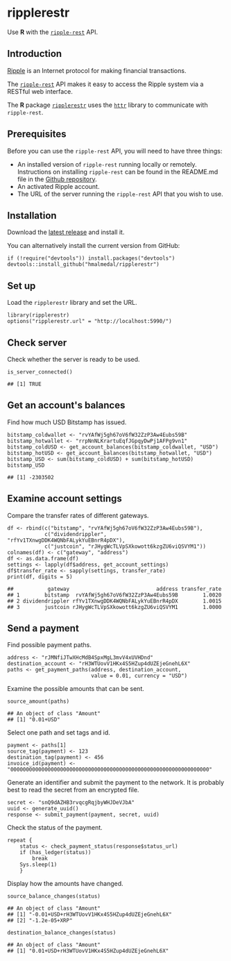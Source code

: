 ripplerestr
===========

Use **R** with the [`ripple-rest`](https://dev.ripple.com/) API.

Introduction
------------

[Ripple](https://ripple.com/) is an Internet protocol for making
financial transactions.

The [`ripple-rest`](https://dev.ripple.com/) API makes it easy to access
the Ripple system via a RESTful web interface.

The **R** package
[`ripplerestr`](https://github.com/hmalmedal/ripplerestr) uses the
[`httr`](https://github.com/hadley/httr) library to communicate with
`ripple-rest`.

Prerequisites
-------------

Before you can use the `ripple-rest` API, you will need to have three
things:

-   An installed version of `ripple-rest` running locally or remotely.
    Instructions on installing `ripple-rest` can be found in the
    README.md file in the [Github
    repository](https://github.com/ripple/ripple-rest).
-   An activated Ripple account.
-   The URL of the server running the `ripple-rest` API that you wish to
    use.

Installation
------------

Download the [latest
release](https://github.com/hmalmedal/ripplerestr/releases/latest) and
install it.

You can alternatively install the current version from GitHub:

    if (!require("devtools")) install.packages("devtools")
    devtools::install_github("hmalmedal/ripplerestr")

Set up
------

Load the `ripplerestr` library and set the URL.

    library(ripplerestr)
    options("ripplerestr.url" = "http://localhost:5990/")

Check server
------------

Check whether the server is ready to be used.

    is_server_connected()

    ## [1] TRUE

Get an account's balances
-------------------------

Find how much USD Bitstamp has issued.

    bitstamp_coldwallet <- "rvYAfWj5gh67oV6fW32ZzP3Aw4Eubs59B"
    bitstamp_hotwallet <- "rrpNnNLKrartuEqfJGpqyDwPj1AFPg9vn1"
    bitstamp_coldUSD <- get_account_balances(bitstamp_coldwallet, "USD")
    bitstamp_hotUSD <- get_account_balances(bitstamp_hotwallet, "USD")
    bitstamp_USD <- sum(bitstamp_coldUSD) + sum(bitstamp_hotUSD)
    bitstamp_USD

    ## [1] -2303502

Examine account settings
------------------------

Compare the transfer rates of different gateways.

    df <- rbind(c("bitstamp", "rvYAfWj5gh67oV6fW32ZzP3Aw4Eubs59B"),
                c("dividendrippler", "rfYv1TXnwgDDK4WQNbFALykYuEBnrR4pDX"),
                c("justcoin", "rJHygWcTLVpSXkowott6kzgZU6viQSVYM1"))
    colnames(df) <- c("gateway", "address")
    df <- as.data.frame(df)
    settings <- lapply(df$address, get_account_settings)
    df$transfer_rate <- sapply(settings, transfer_rate)
    print(df, digits = 5)

    ##           gateway                            address transfer_rate
    ## 1        bitstamp  rvYAfWj5gh67oV6fW32ZzP3Aw4Eubs59B        1.0020
    ## 2 dividendrippler rfYv1TXnwgDDK4WQNbFALykYuEBnrR4pDX        1.0015
    ## 3        justcoin rJHygWcTLVpSXkowott6kzgZU6viQSVYM1        1.0000

Send a payment
--------------

Find possible payment paths.

    address <- "rJMNfiJTwXHcMdB4SpxMgL3mvV4xUVHDnd"
    destination_account <- "rH3WTUovV1HKx4S5HZup4dUZEjeGnehL6X"
    paths <- get_payment_paths(address, destination_account,
                               value = 0.01, currency = "USD")

Examine the possible amounts that can be sent.

    source_amount(paths)

    ## An object of class "Amount"
    ## [1] "0.01+USD"

Select one path and set tags and id.

    payment <- paths[1]
    source_tag(payment) <- 123
    destination_tag(payment) <- 456
    invoice_id(payment) <- "0000000000000000000000000000000000000000000000000000000000000000"

Generate an identifier and submit the payment to the network. It is
probably best to read the secret from an encrypted file.

    secret <- "snQ9dAZHB3rvqcgRqjbyWHJDeVJbA"
    uuid <- generate_uuid()
    response <- submit_payment(payment, secret, uuid)

Check the status of the payment.

    repeat {
        status <- check_payment_status(response$status_url)
        if (has_ledger(status))
            break
        Sys.sleep(1)
        }

Display how the amounts have changed.

    source_balance_changes(status)

    ## An object of class "Amount"
    ## [1] "-0.01+USD+rH3WTUovV1HKx4S5HZup4dUZEjeGnehL6X"
    ## [2] "-1.2e-05+XRP"

    destination_balance_changes(status)

    ## An object of class "Amount"
    ## [1] "0.01+USD+rH3WTUovV1HKx4S5HZup4dUZEjeGnehL6X"
